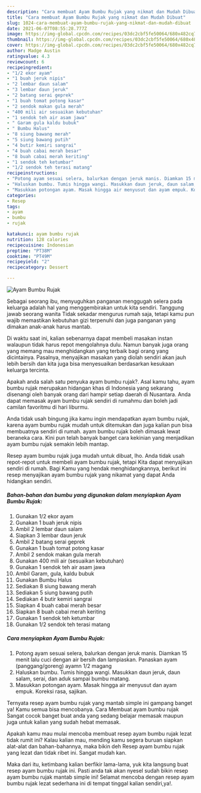 ```yaml
---
description: "Cara membuat Ayam Bumbu Rujak yang nikmat dan Mudah Dibuat"
title: "Cara membuat Ayam Bumbu Rujak yang nikmat dan Mudah Dibuat"
slug: 1024-cara-membuat-ayam-bumbu-rujak-yang-nikmat-dan-mudah-dibuat
date: 2021-06-07T08:55:28.777Z
image: https://img-global.cpcdn.com/recipes/03dc2cbf5fe50064/680x482cq70/ayam-bumbu-rujak-foto-resep-utama.jpg
thumbnail: https://img-global.cpcdn.com/recipes/03dc2cbf5fe50064/680x482cq70/ayam-bumbu-rujak-foto-resep-utama.jpg
cover: https://img-global.cpcdn.com/recipes/03dc2cbf5fe50064/680x482cq70/ayam-bumbu-rujak-foto-resep-utama.jpg
author: Madge Austin
ratingvalue: 4.3
reviewcount: 6
recipeingredient:
- "1/2 ekor ayam"
- "1 buah jeruk nipis"
- "2 lembar daun salam"
- "3 lembar daun jeruk"
- "2 batang serai geprek"
- "1 buah tomat potong kasar"
- "2 sendok makan gula merah"
- "400 mili air sesuaikan kebutuhan"
- "1 sendok teh air asam jawa"
- " Garam gula kaldu bubuk"
- " Bumbu Halus"
- "8 siung bawang merah"
- "5 siung bawang putih"
- "4 butir kemiri sangrai"
- "4 buah cabai merah besar"
- "8 buah cabai merah keriting"
- "1 sendok teh ketumbar"
- "1/2 sendok teh terasi matang"
recipeinstructions:
- "Potong ayam sesuai selera, balurkan dengan jeruk manis. Diamkan 15 menit lalu cuci dengan air bersih dan lampiaskan. Panaskan ayam (panggang/goreng) ayamn 1/2 magang"
- "Haluskan bumbu. Tumis hingga wangi. Masukkan daun jeruk, daun salam, serai, dan aduk sampai bumbu matang."
- "Masukkan potongan ayam. Masak hingga air menyusut dan ayam empuk. Koreksi rasa, sajikan."
categories:
- Resep
tags:
- ayam
- bumbu
- rujak

katakunci: ayam bumbu rujak 
nutrition: 128 calories
recipecuisine: Indonesian
preptime: "PT38M"
cooktime: "PT49M"
recipeyield: "2"
recipecategory: Dessert

---
```



![Ayam Bumbu Rujak](https://img-global.cpcdn.com/recipes/03dc2cbf5fe50064/680x482cq70/ayam-bumbu-rujak-foto-resep-utama.jpg)

Sebagai seorang ibu, menyuguhkan panganan menggugah selera pada keluarga adalah hal yang menggembirakan untuk kita sendiri. Tanggung jawab seorang  wanita Tidak sekadar mengurus rumah saja, tetapi kamu pun wajib memastikan kebutuhan gizi terpenuhi dan juga panganan yang dimakan anak-anak harus mantab.

Di waktu  saat ini, kalian sebenarnya dapat membeli masakan instan walaupun tidak harus repot mengolahnya dulu. Namun banyak juga orang yang memang mau menghidangkan yang terbaik bagi orang yang dicintainya. Pasalnya, menyajikan masakan yang diolah sendiri akan jauh lebih bersih dan kita juga bisa menyesuaikan berdasarkan kesukaan keluarga tercinta. 



Apakah anda salah satu penyuka ayam bumbu rujak?. Asal kamu tahu, ayam bumbu rujak merupakan hidangan khas di Indonesia yang sekarang disenangi oleh banyak orang dari hampir setiap daerah di Nusantara. Anda dapat memasak ayam bumbu rujak sendiri di rumahmu dan boleh jadi camilan favoritmu di hari liburmu.

Anda tidak usah bingung jika kamu ingin mendapatkan ayam bumbu rujak, karena ayam bumbu rujak mudah untuk ditemukan dan juga kalian pun bisa membuatnya sendiri di rumah. ayam bumbu rujak boleh dimasak lewat beraneka cara. Kini pun telah banyak banget cara kekinian yang menjadikan ayam bumbu rujak semakin lebih mantap.

Resep ayam bumbu rujak juga mudah untuk dibuat, lho. Anda tidak usah repot-repot untuk membeli ayam bumbu rujak, tetapi Kita dapat menyajikan sendiri di rumah. Bagi Kamu yang hendak menghidangkannya, berikut ini resep menyajikan ayam bumbu rujak yang nikamat yang dapat Anda hidangkan sendiri.

<!--inarticleads1-->

##### Bahan-bahan dan bumbu yang digunakan dalam menyiapkan Ayam Bumbu Rujak:

1. Gunakan 1/2 ekor ayam
1. Gunakan 1 buah jeruk nipis
1. Ambil 2 lembar daun salam
1. Siapkan 3 lembar daun jeruk
1. Ambil 2 batang serai geprek
1. Gunakan 1 buah tomat potong kasar
1. Ambil 2 sendok makan gula merah
1. Gunakan 400 mili air (sesuaikan kebutuhan)
1. Gunakan 1 sendok teh air asam jawa
1. Ambil  Garam, gula, kaldu bubuk
1. Gunakan  Bumbu Halus
1. Sediakan 8 siung bawang merah
1. Sediakan 5 siung bawang putih
1. Sediakan 4 butir kemiri sangrai
1. Siapkan 4 buah cabai merah besar
1. Siapkan 8 buah cabai merah keriting
1. Gunakan 1 sendok teh ketumbar
1. Gunakan 1/2 sendok teh terasi matang




<!--inarticleads2-->

##### Cara menyiapkan Ayam Bumbu Rujak:

1. Potong ayam sesuai selera, balurkan dengan jeruk manis. Diamkan 15 menit lalu cuci dengan air bersih dan lampiaskan. Panaskan ayam (panggang/goreng) ayamn 1/2 magang
1. Haluskan bumbu. Tumis hingga wangi. Masukkan daun jeruk, daun salam, serai, dan aduk sampai bumbu matang.
1. Masukkan potongan ayam. Masak hingga air menyusut dan ayam empuk. Koreksi rasa, sajikan.




Ternyata resep ayam bumbu rujak yang mantab simple ini gampang banget ya! Kamu semua bisa mencobanya. Cara Membuat ayam bumbu rujak Sangat cocok banget buat anda yang sedang belajar memasak maupun juga untuk kalian yang sudah hebat memasak.

Apakah kamu mau mulai mencoba membuat resep ayam bumbu rujak lezat tidak rumit ini? Kalau kalian mau, mending kamu segera buruan siapkan alat-alat dan bahan-bahannya, maka bikin deh Resep ayam bumbu rujak yang lezat dan tidak ribet ini. Sangat mudah kan. 

Maka dari itu, ketimbang kalian berfikir lama-lama, yuk kita langsung buat resep ayam bumbu rujak ini. Pasti anda tak akan nyesel sudah bikin resep ayam bumbu rujak mantab simple ini! Selamat mencoba dengan resep ayam bumbu rujak lezat sederhana ini di tempat tinggal kalian sendiri,ya!.

